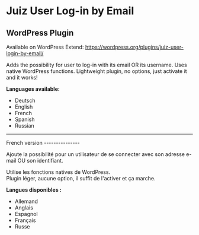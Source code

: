 Juiz User Log-in by Email
========================
WordPress Plugin
---------------
Available on WordPress Extend:
https://wordpress.org/plugins/juiz-user-login-by-email/


Adds the possibility for user to log-in with its email OR its username.
Uses native WordPress functions.
Lightweight plugin, no options, just activate it and it works!

**Languages available:**

* Deutsch
* English
* French
* Spanish
* Russian


<hr>
French version
---------------

<div lang="fr_FR"><p>Ajoute la possibilité pour un utilisateur de se connecter avec son adresse e-mail OU son identifiant.</p>
<p>Utilise les fonctions natives de WordPress.<br>
Plugin léger, aucune option, il suffit de l'activer et ça marche.</p>

<p><strong>Langues disponibles :</strong></p>

<ul>
<li>Allemand</li>
<li>Anglais</li>
<li>Espagnol</li>
<li>Français</li>
<li>Russe</li>
</ul>
</div>
